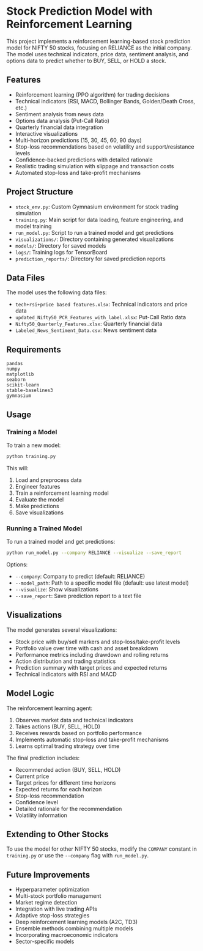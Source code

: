 # Stock Prediction Model with Reinforcement Learning

This project implements a reinforcement learning-based stock prediction model for NIFTY 50 stocks, focusing on RELIANCE as the initial company. The model uses technical indicators, price data, sentiment analysis, and options data to predict whether to BUY, SELL, or HOLD a stock.

## Features

- Reinforcement learning (PPO algorithm) for trading decisions
- Technical indicators (RSI, MACD, Bollinger Bands, Golden/Death Cross, etc.)
- Sentiment analysis from news data
- Options data analysis (Put-Call Ratio)
- Quarterly financial data integration
- Interactive visualizations
- Multi-horizon predictions (15, 30, 45, 60, 90 days)
- Stop-loss recommendations based on volatility and support/resistance levels
- Confidence-backed predictions with detailed rationale
- Realistic trading simulation with slippage and transaction costs
- Automated stop-loss and take-profit mechanisms

## Project Structure

- `stock_env.py`: Custom Gymnasium environment for stock trading simulation
- `training.py`: Main script for data loading, feature engineering, and model training
- `run_model.py`: Script to run a trained model and get predictions
- `visualizations/`: Directory containing generated visualizations
- `models/`: Directory for saved models
- `logs/`: Training logs for TensorBoard
- `prediction_reports/`: Directory for saved prediction reports

## Data Files

The model uses the following data files:
- `tech+rsi+price based features.xlsx`: Technical indicators and price data
- `updated_Nifty50_PCR_Features_with_label.xlsx`: Put-Call Ratio data
- `Nifty50_Quarterly_Features.xlsx`: Quarterly financial data
- `Labeled_News_Sentiment_Data.csv`: News sentiment data

## Requirements

```
pandas
numpy
matplotlib
seaborn
scikit-learn
stable-baselines3
gymnasium
```

## Usage

### Training a Model

To train a new model:

```bash
python training.py
```

This will:
1. Load and preprocess data
2. Engineer features
3. Train a reinforcement learning model
4. Evaluate the model
5. Make predictions
6. Save visualizations

### Running a Trained Model

To run a trained model and get predictions:

```bash
python run_model.py --company RELIANCE --visualize --save_report
```

Options:
- `--company`: Company to predict (default: RELIANCE)
- `--model_path`: Path to a specific model file (default: use latest model)
- `--visualize`: Show visualizations
- `--save_report`: Save prediction report to a text file

## Visualizations

The model generates several visualizations:
- Stock price with buy/sell markers and stop-loss/take-profit levels
- Portfolio value over time with cash and asset breakdown
- Performance metrics including drawdown and rolling returns
- Action distribution and trading statistics
- Prediction summary with target prices and expected returns
- Technical indicators with RSI and MACD

## Model Logic

The reinforcement learning agent:
1. Observes market data and technical indicators
2. Takes actions (BUY, SELL, HOLD)
3. Receives rewards based on portfolio performance
4. Implements automatic stop-loss and take-profit mechanisms
5. Learns optimal trading strategy over time

The final prediction includes:
- Recommended action (BUY, SELL, HOLD)
- Current price
- Target prices for different time horizons
- Expected returns for each horizon
- Stop-loss recommendation
- Confidence level
- Detailed rationale for the recommendation
- Volatility information

## Extending to Other Stocks

To use the model for other NIFTY 50 stocks, modify the `COMPANY` constant in `training.py` or use the `--company` flag with `run_model.py`.

## Future Improvements

- Hyperparameter optimization
- Multi-stock portfolio management
- Market regime detection
- Integration with live trading APIs
- Adaptive stop-loss strategies
- Deep reinforcement learning models (A2C, TD3)
- Ensemble methods combining multiple models
- Incorporating macroeconomic indicators
- Sector-specific models
